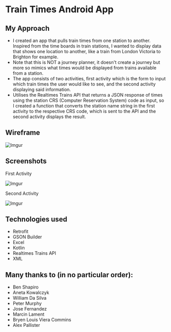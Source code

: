 # Train Times Android App

## My Approach
- I created an app that pulls train times from one station to another. Inspired from the time boards in train stations, I wanted to display data that shows one location to another, like a train from London Victoria to Brighton for example.
- Note that this is NOT a journey planner, it doesn't create a journey but more so mimics what times would be displayed from trains available from a station.
- The app consists of two activities, first activity which is the form to input which train times the user would like to see, and the second activity displaying said information.
- Utilises the Realtimes Trains API that returns a JSON response of times using the station CRS (Computer Reservation System) code as input, so I created a function that converts the station name string in the first activity to the respective CRS code, which is sent to the API and the second activity displays the result.

## Wireframe
![Imgur](https://i.imgur.com/kOfIM9Hl.png?1)

## Screenshots
First Activity

![Imgur](https://i.imgur.com/Isx8A2vl.png)

Second Activity

![Imgur](https://i.imgur.com/tuyuchpl.png)

## Technologies used
- Retrofit
- GSON Builder
- Excel
- Kotlin
- Realtimes Trains API
- XML

## Many thanks to (in no particular order):
- Ben Shapiro
- Aneta Kowalczyk
- William Da Silva
- Peter Murphy
- Jose Fernandez
- Marcin Lament
- Bryen Louis Viera Commins
- Alex Pallister